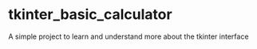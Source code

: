 # tkinter_basic_calculator
A simple project to learn and understand more about the tkinter interface 
